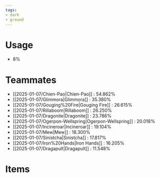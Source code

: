 ```yaml
---
tags:
- dark
- ground
---
```

# Usage
- 8%
# Teammates
- [[2025-01-07/Chien-Pao|Chien-Pao]] : 54.862%
- [[2025-01-07/Glimmora|Glimmora]] : 35.380%
- [[2025-01-07/Gouging%20Fire|Gouging Fire]] : 26.615%
- [[2025-01-07/Rillaboom|Rillaboom]] : 26.250%
- [[2025-01-07/Dragonite|Dragonite]] : 23.786%
- [[2025-01-07/Ogerpon-Wellspring|Ogerpon-Wellspring]] : 20.018%
- [[2025-01-07/Incineroar|Incineroar]] : 19.104%
- [[2025-01-07/Mew|Mew]] : 18.300%
- [[2025-01-07/Sinistcha|Sinistcha]] : 17.817%
- [[2025-01-07/Iron%20Hands|Iron Hands]] : 16.205%
- [[2025-01-07/Dragapult|Dragapult]] : 11.548%
# Items